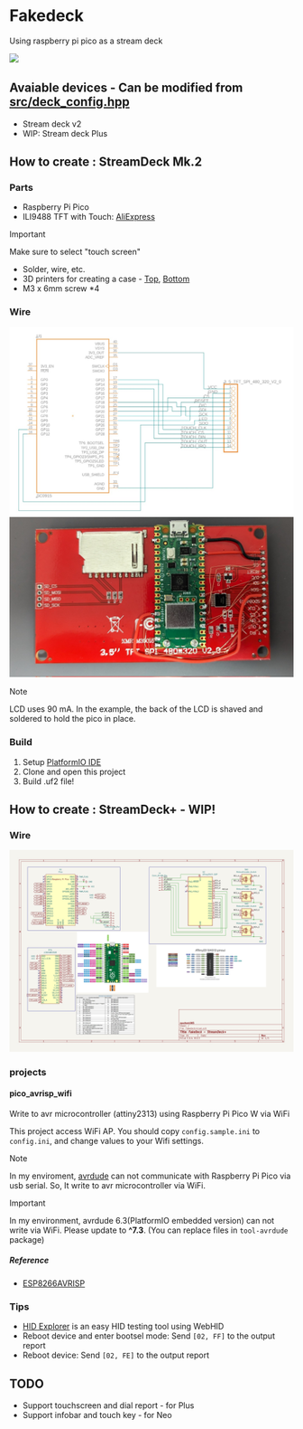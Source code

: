 # Fakedeck
Using raspberry pi pico as a stream deck

![](./assets/example.jpg)


## Avaiable devices - Can be modified from [src/deck_config.hpp](src/deck_config.hpp)
- Stream deck v2
- WIP: Stream deck Plus

## How to create : StreamDeck Mk.2
### Parts
- Raspberry Pi Pico
- ILI9488 TFT with Touch: [AliExpress](https://www.aliexpress.com/item/32985467436.html)
> [!IMPORTANT]
> Make sure to select "touch screen"
- Solder, wire, etc.
- 3D printers for creating a case - [Top](./assets/Case%20-%20Top.stl), [Bottom](./assets/Case%20-%20Bottom.stl)
- M3 x 6mm screw *4

### Wire
![wire](./assets/wire.jpg)
![wire example](./assets/wire_example.jpg)

> [!NOTE]
> LCD uses 90 mA. 
> In the example, the back of the LCD is shaved and soldered to hold the pico in place.

### Build
1. Setup [PlatformIO IDE](https://platformio.org/platformio-ide)
2. Clone and open this project
3. Build .uf2 file!

## How to create : StreamDeck+ - WIP!

### Wire
![wire_plus](./assets/wire_plus.jpg)

### projects

#### pico_avrisp_wifi
Write to avr microcontroller (attiny2313) using Raspberry Pi Pico W via WiFi

This project access WiFi AP. You should copy `config.sample.ini` to `config.ini`, and change values to your Wifi settings.

> [!NOTE]
> In my enviroment, [avrdude](https://github.com/avrdudes/avrdude) can not communicate with Raspberry Pi Pico via usb serial. So, It write to avr microcontroller via WiFi.

> [!IMPORTANT]
> In my environment, avrdude 6.3(PlatformIO embedded version) can not write via WiFi. Please update to **^7.3**. (You can replace files in `tool-avrdude` package)

##### Reference
- [ESP8266AVRISP](https://github.com/esp8266/Arduino/tree/19b7a29720a6f2c95d06e2ea4baa335dcf32e68f/libraries/ESP8266AVRISP)


### Tips
- [HID Explorer](https://nondebug.github.io/webhid-explorer/) is an easy HID testing tool using WebHID
- Reboot device and enter bootsel mode: Send `[02, FF]` to the output report
- Reboot device: Send `[02, FE]` to the output report

## TODO
- Support touchscreen and dial report - for Plus
- Support infobar and touch key - for Neo
